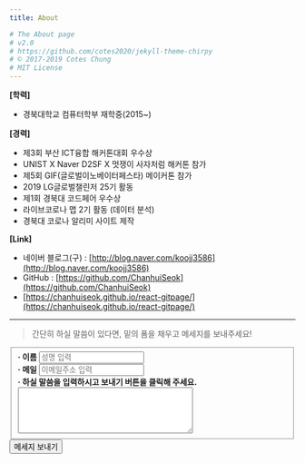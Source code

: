 ```yaml
---
title: About

# The About page
# v2.0
# https://github.com/cotes2020/jekyll-theme-chirpy
# © 2017-2019 Cotes Chung
# MIT License
---
```




**[학력]**

* 경북대학교 컴퓨터학부 재학중(2015~)

**[경력]**

* 제3회 부산 ICT융합 해커톤대회 우수상
* UNIST X Naver D2SF X 멋쟁이 사자처럼 해커톤 참가
* 제5회 GIF(글로벌이노베이터페스타) 메이커톤 참가
* 2019 LG글로벌챌린저 25기 활동
* 제1회 경북대 코드페어 우수상
* 라이브코로나 맵 2기 활동 (데이터 분석)
* 경북대 코로나 알리미 사이트 제작

**[Link]**

* 네이버 블로그(구) : [http://blog.naver.com/koojj3586](http://blog.naver.com/koojj3586)
* GitHub : [https://github.com/ChanhuiSeok](https://github.com/ChanhuiSeok)
* [https://chanhuiseok.github.io/react-gitpage/](https://chanhuiseok.github.io/react-gitpage/)

---

> 간단히 하실 말씀이 있다면, 밑의 폼을 채우고 메세지를 보내주세요!

<div id = "about">
<form id="fs-frm" name="simple-contact-form" accept-charset="utf-8" action="https://formspree.io/f/xknpqdgv" method="post">
  <fieldset id="fs-frm-inputs">
    <label for="full-name"><b>· 이름</b></label>
    <input type="text" name="name" id="full-name" placeholder="성명 입력" required=""><br>
    <label for="email-address"><b>· 메일</b></label>
    <input type="email" name="_replyto" id="email-address" placeholder="이메일주소 입력" required=""><br>
    <label for="message"><b>· 하실 말씀을 입력하시고 보내기 버튼을 클릭해 주세요.</b></label><br>
    <textarea rows="5" style="width:65%;border:1;" name="message" id="message" placeholder="" required=""></textarea>
    <input type="hidden" name="_subject" id="email-subject" value="Contact Form Submission">
  </fieldset>
  <input type="submit" value="메세지 보내기">
</form>
</div>